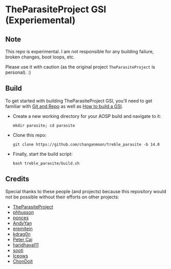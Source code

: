 # TheParasiteProject GSI (Experiemental)

## Note
This repo is experimental. I am not responsible for any building failure, broken changes, boot loops, etc.

Please use it with caution (as the original project `TheParasiteProject` is personal). :)

## Build
To get started with building TheParasiteProject GSI, you'll need to get familiar with [Git and Repo](https://source.android.com/source/using-repo.html) as well as [How to build a GSI](https://github.com/phhusson/treble_experimentations/wiki/How-to-build-a-GSI%3F).
- Create a new working directory for your AOSP build and navigate to it:
    ```
    mkdir parasite; cd parasite
    ```
- Clone this repo:
    ```
    git clone https://github.com/changanmoon/treble_parasite -b 14.0
    ```
- Finally, start the build script:
    ```
    bash treble_parasite/build.sh
    ```

## Credits
Special thanks to these people (and projects) because this repository would not be possible without their efforts on other projects: 
- [TheParasiteProject](https://github.com/TheParasiteProject)
- [phhusson](https://github.com/phhusson)
- [ponces](https://github.com/ponces)
- [AndyYan](https://github.com/AndyCGYan)
- [eremitein](https://github.com/eremitein)
- [kdrag0n](https://github.com/kdrag0n)
- [Peter Cai](https://github.com/PeterCxy)
- [haridhayal11](https://github.com/haridhayal11)
- [sooti](https://github.com/sooti)
- [Iceows](https://github.com/Iceows)
- [ChonDoit](https://github.com/ChonDoit)
